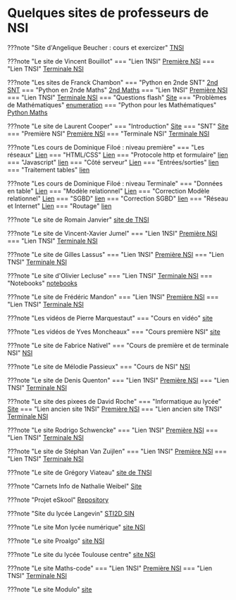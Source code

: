 # Quelques sites de professeurs de NSI


???note "Site d'Angelique Beucher : cours et exercizer"
    [TNSI](https://infosite27.forge.aeif.fr/informatique-au-lycee-prevert/)


???note "Le site de Vincent Bouillot"
    === "Lien 1NSI"
        [Première NSI](https://ferney-nsi.gitlab.io/premiere/)
    === "Lien TNSI"
        [Terminale NSI](https://ferney-nsi.gitlab.io/terminale/)

???note "Les sites de Franck Chambon"
    === "Python en 2nde SNT"
        [2nd SNT](https://ens-fr.gitlab.io/algo0)
    === "Python en 2nde Maths"
        [2nd Maths](https://ens-fr.gitlab.io/flash)
    === "Lien 1NSI"
        [Première NSI](https://ens-fr.gitlab.io/algo1/)
    === "Lien TNSI"
        [Terminale NSI](https://ens-fr.gitlab.io/algo2/)
    === "Questions flash"
        [Site](https://ens-fr.gitlab.io/flash/)
    === "Problèmes de Mathématiques"
        [enumeration](https://ens-fr.gitlab.io/enumeration/)
    === "Python pour les Mathématiques"
        [Python Maths](https://ens-fr.gitlab.io/python_maths/)

???note "Le site de Laurent Cooper"
    === "Introduction"
        [Site](http://lycee.educinfo.org/index.php?page=introduction&activite=signedint)
    === "SNT"
        [Site](http://lycee.educinfo.org/index.php?page=SNT)
    === "Première NSI"
        [Première NSI](http://lycee.educinfo.org/index.php?page=NSI1)
    === "Terminale NSI"
        [Terminale NSI](http://lycee.educinfo.org/index.php?page=NSIT)

???note "Les cours de Dominique Filoé : niveau première"
    === "Les réseaux"
        [Lien](http://siingenieur.free.fr/nsi/site_reseau/index.html)
    === "HTML/CSS"
        [Lien](http://siingenieur.free.fr/nsi/site_htmlcss/index.html)
    === "Protocole http et formulaire"
        [lien](http://siingenieur.free.fr/nsi/site_httpgetpost/)
    === "Javascript"
        [lien](http://siingenieur.free.fr/nsi/site_javascript/)
    === "Côté serveur"
        [Lien](http://siingenieur.free.fr/nsi/site_serveur/)
    === "Entrées/sorties"
        [lien](http://siingenieur.free.fr/nsi/site_ihm/)
    === "Traitement tables"
        [lien](http://siingenieur.free.fr/nsi/site_courstable/)

???note "Les cours  de Dominique Filoé : niveau Terminale"
    === "Données en table"
        [Lien](http://siingenieur.free.fr/nsi/site_table/)
    === "Modèle relationnel"
        [Lien](http://siingenieur.free.fr/nsi/site_modelerelationnel/)
    === "Correction Modèle relationnel"
        [Lien](http://siingenieur.free.fr/nsi/correction_modelerelationnel/)
    === "SGBD"
        [lien](http://siingenieur.free.fr/nsi/site_sql/)
    === "Correction SGBD"
        [lien](http://siingenieur.free.fr/nsi/correction_sql/)
    === "Réseau et Internet"
        [Lien](http://siingenieur.free.fr/nsi/site_reseau/)
    === "Routage"
        [lien](http://siingenieur.free.fr/nsi/site_routage/)

???note "Le site de Romain Janvier"
    [site de TNSI](http://nsiterminale.janviercommelemois.fr/)

???note "Le site de Vincent-Xavier Jumel"
    === "Lien 1NSI"
        [Première NSI](https://lamadone.frama.io/informatique/premiere-nsi/index.html)
    === "Lien TNSI"
        [Terminale NSI](https://lamadone.frama.io/informatique/terminale-nsi/index.html)

???note "Le site de Gilles Lassus"
    === "Lien 1NSI"
        [Première NSI](https://glassus.github.io/premiere_nsi/)
    === "Lien TNSI"
        [Terminale NSI](https://glassus.github.io/terminale_nsi/)



???note "Le site d'Olivier Lecluse"
    === "Lien TNSI"
        [Terminale NSI](https://www.lecluse.fr/nsi/NSI_T/)
    === "Notebooks"
        [notebooks](https://notebooks.lecluse.fr/)



???note "Le site de Frédéric Mandon"
    === "Lien 1NSI"
        [Première NSI](http://www.maths-info-lycee.fr/nsi_1ere.html)
    === "Lien TNSI"
        [Terminale NSI](http://www.maths-info-lycee.fr/nsi.html)    

???note "Les vidéos de Pierre Marquestaut"
    === "Cours en vidéo"
        [site](https://peertube.lyceeconnecte.fr/c/pierre.marquestaut_channel/videos?s=1)

???note "Les vidéos de Yves Moncheaux"
    === "Cours première NSI"
        [site](https://clogique.fr/nsi/premiere/)


        

???note "Le site de Fabrice Nativel"
    === "Cours de première et de terminale NSI"
        [NSI](https://fabricenativel.github.io/)

???note "Le site de Mélodie Passieux"
    === "Cours de NSI"
        [NSI](https://drive.google.com/drive/folders/1DpWhTE5yVi2dAaAUc-AXbXkJ5LBXWh32)


???note "Le site de Denis Quenton"
    === "Lien 1NSI"
        [Première NSI](https://angellier.gitlab.io/nsi/premiere/)
    === "Lien TNSI"
        [Terminale NSI](https://angellier.gitlab.io/nsi/terminale/)



???note "Le site des pixees de David Roche"
    === "Informatique au lycée"
        [Site](https://pixees.fr/informatiquelycee/)
    === "Lien ancien site 1NSI"
        [Première NSI](https://pixees.fr/informatiquelycee/n_site/nsi_prem.html)
    === "Lien ancien site TNSI"
        [Terminale NSI](https://pixees.fr/informatiquelycee/n_site/nsi_term.html)


???note "Le site Rodrigo Schwencke"
    === "Lien 1NSI"
        [Première NSI](https://eskool.gitlab.io/1nsi/)
    === "Lien TNSI"
        [Terminale NSI](https://eskool.gitlab.io/tnsi/)

???note "Le site de  Stéphan Van Zuijlen"
    === "Lien 1NSI"
        [Première NSI](https://isn-icn-ljm.pagesperso-orange.fr/1-NSI/index.html)
    === "Lien TNSI"
        [Terminale NSI](https://isn-icn-ljm.pagesperso-orange.fr/NSI-TLE/index.html)   



???note "Le site de Grégory Viateau"
    [site de TNSI](http://tnsi.free.fr/)

???note "Carnets Info de Nathalie Weibel"
    [Site](https://www.carnets.info/)



???note "Projet eSkool"
    [Repository](https://gitlab.com/eskool/tnsi/-/tree/main)

    


???note "Site du lycée Langevin"
    [STI2D SIN](http://tsin.langevin-la-seyne.fr/SIN/)


???note "Le site Mon lycée numérique"
    [site NSI](http://www.monlyceenumerique.fr/index_nsi.html)

???note "Le site Proalgo"
    [site NSI](https://progalgo.fr/)


???note "Le site du lycée Toulouse centre"
    [site NSI](https://sites.google.com/view/nsi-toulouse-centre/accueil)


???note "Le site Maths-code"
    === "Lien 1NSI"
        [Première NSI](http://maths-code.fr/cours/premiere-nsi-2/)
    === "Lien TNSI"
        [Terminale NSI](http://maths-code.fr/cours/terminale-nsi/)




???note "Le site Modulo"
    [site](https://dev-apprendre.modulo-info.ch/index.html)





    
